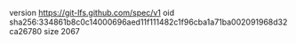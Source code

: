version https://git-lfs.github.com/spec/v1
oid sha256:334861b8c0c14000696aed11f111482c1f96cba1a71ba002091968d32ca26780
size 2067
